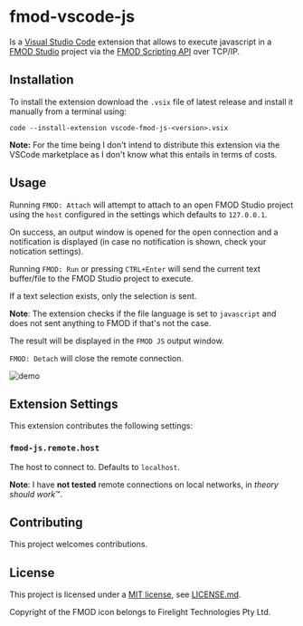 # fmod-vscode-js

Is a [Visual Studio Code](https://code.visualstudio.com/) extension that allows
to execute javascript in a [FMOD Studio](https://fmod.com) project via the 
[FMOD Scripting API](https://www.fmod.com/docs/2.01/studio/scripting-api-reference.html) 
over TCP/IP.

## Installation

To install the extension download the `.vsix` file of latest release and install
it manually from a terminal using:

```
code --install-extension vscode-fmod-js-<version>.vsix
```

**Note:** For the time being I don't intend to distribute this extension via the
VSCode marketplace as I don't know what this entails in terms of costs.

## Usage

Running `FMOD: Attach` will attempt to attach to an open FMOD Studio project
using the `host` configured in the settings which defaults to `127.0.0.1`.

On success, an output window is opened for the open connection and a
notification is displayed (in case no notification is shown, check your
notication settings).

Running `FMOD: Run` or pressing `CTRL+Enter` will send the current text
buffer/file to the FMOD Studio project to execute. 

If a text selection exists, only the selection is sent.

**Note**: The extension checks if the file language is set to `javascript` and 
does not sent anything to FMOD if that's not the case.

The result will be displayed in the `FMOD JS` output window.

`FMOD: Detach` will close the remote connection.

![demo](./media/demo/vscode-fmod-js_demo.gif)

## Extension Settings

This extension contributes the following settings:

### `fmod-js.remote.host`

The host to connect to. Defaults to `localhost`.

**Note**: I have **not tested** remote connections on local networks, in *theory
should work*™.

## Contributing

This project welcomes contributions.

## License

This project is licensed under a [MIT license](https://mit-license.org/), see
[LICENSE.md](LICENSE.md).

Copyright of the FMOD icon belongs to Firelight Technologies Pty Ltd.